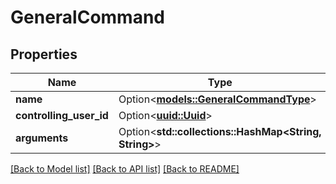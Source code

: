# GeneralCommand

## Properties

Name | Type | Description | Notes
------------ | ------------- | ------------- | -------------
**name** | Option<[**models::GeneralCommandType**](GeneralCommandType.md)> |  | [optional]
**controlling_user_id** | Option<[**uuid::Uuid**](uuid::Uuid.md)> |  | [optional]
**arguments** | Option<**std::collections::HashMap<String, String>**> |  | [optional]

[[Back to Model list]](../README.md#documentation-for-models) [[Back to API list]](../README.md#documentation-for-api-endpoints) [[Back to README]](../README.md)


